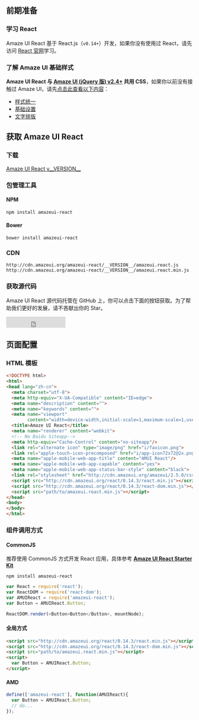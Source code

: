 ## 前期准备

### 学习 React

Amaze UI React 基于 React.js（`v0.14+`）开发，如果你没有使用过 React，请先访问 [React 官网](https://facebook.github.io/react/index.html)学习。

### 了解 Amaze UI 基础样式

**Amaze UI React 与 [Amaze UI (jQuery 版) v2.4+](https://github.com/allmobilize/amazeui) 共用 CSS**，如果你以前没有接触过 Amaze UI，请先[点击此查看以下内容](http://amazeui.org/css?_ver=2.x)：

- [样式统一](http://amazeui.org/css/normalize?_ver=2.x)
- [基础设置](http://amazeui.org/css/base?_ver=2.x)
- [文字排版](http://amazeui.org/css/typography?_ver=2.x)

## 获取 Amaze UI React

### 下载

<div class="am-g"><div class="am-u-md-8 am-u-md-centered"><a id="doc-dl-btn" href="http://amazeui.org/download?branch=react&ver=__VERSION__" class="am-btn am-btn-block am-btn-secondary am-btn-lg" target="_blank"><i class="am-icon-download"></i> Amaze UI React v__VERSION__</a></div></div>

### 包管理工具

#### NPM

```
npm install amazeui-react
```

#### Bower

```
bower install amazeui-react
```

### CDN

```
http://cdn.amazeui.org/amazeui-react/__VERSION__/amazeui.react.js
http://cdn.amazeui.org/amazeui-react/__VERSION__/amazeui.react.min.js
```

### 获取源代码

Amaze UI React 源代码托管在 GitHub 上，你可以点击下面的按钮获取。为了帮助我们更好的发展，请不吝献出你的 Star。

<iframe src="https://ghbtns.com/github-btn.html?user=amazeui&repo=amazeui-react&type=star&count=true&size=large" frameborder="0" scrolling="0" width="160px" height="30px"></iframe>


## 页面配置

### HTML 模板

```html
<!DOCTYPE html>
<html>
<head lang="zh-cn">
  <meta charset="utf-8">
  <meta http-equiv="X-UA-Compatible" content="IE=edge">
  <meta name="description" content="">
  <meta name="keywords" content="">
  <meta name="viewport"
        content="width=device-width,initial-scale=1,maximum-scale=1,user-scalable=no">
  <title>Amaze UI React</title>
  <meta name="renderer" content="webkit">
  <!-- No Baidu Siteapp-->
  <meta http-equiv="Cache-Control" content="no-siteapp"/>
  <link rel="alternate icon" type="image/png" href="i/favicon.png">
  <link rel="apple-touch-icon-precomposed" href="i/app-icon72x72@2x.png">
  <meta name="apple-mobile-web-app-title" content="AMUI React"/>
  <meta name="apple-mobile-web-app-capable" content="yes">
  <meta name="apple-mobile-web-app-status-bar-style" content="black">
  <link rel="stylesheet" href="http://cdn.amazeui.org/amazeui/2.5.0/css/amazeui.min.css"/>
  <script src="http://cdn.amazeui.org/react/0.14.3/react.min.js"></script>
  <script src="http://cdn.amazeui.org/react/0.14.3/react-dom.min.js"></script>
  <script src="path/to/amazeui.react.min.js"></script>
</head>
<body>
</body>
</html>
```

### 组件调用方式

#### CommonJS

推荐使用 CommonJS 方式开发 React 应用，具体参考 **[Amaze UI React Starter Kit](https://github.com/amazeui/react-starter-kit)**

```
npm install amazeui-react
```

```js
var React = require('react');
var ReactDOM = require('react-dom');
var AMUIReact = require('amazeui-react');
var Button = AMUIReact.Button;

ReactDOM.render(<Button>Button</Button>, mountNode);
```

#### 全局方式

```html
<script src="http://cdn.amazeui.org/react/0.14.3/react.min.js"></script>
<script src="http://cdn.amazeui.org/react/0.14.3/react-dom.min.js"></script>
<script src="path/to/amazeui.react.min.js"></script>
<script>
  var Button = AMUIReact.Button;
</script>
```

#### AMD

```js
define(['amazeui-react'], function(AMUIReact){
  var Button = AMUIReact.Button;
  // do...
});
```
